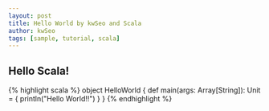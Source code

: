 ```yaml
---
layout: post
title: Hello World by kwSeo and Scala
author: kwSeo
tags: [sample, tutorial, scala]
---
```


## Hello Scala!

{% highlight scala %}
object HelloWorld {
  def main(args: Array[String]): Unit = {
    println("Hello World!!")
  }
}
{% endhighlight %}
